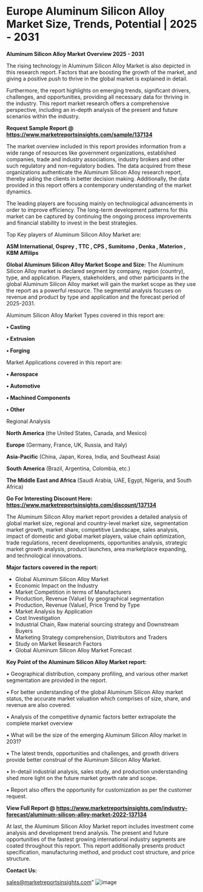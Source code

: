 # Europe Aluminum Silicon Alloy Market Size, Trends, Potential | 2025 - 2031

<Strong> Aluminum Silicon Alloy Market Overview 2025 - 2031</strong>

The rising technology in Aluminum Silicon Alloy Market is also depicted in this research report. Factors that are boosting the growth of the market, and giving a positive push to thrive in the global market is explained in detail.

Furthermore, the report highlights on emerging trends, significant drivers, challenges, and opportunities, providing all necessary data for thriving in the industry. This report market research offers a comprehensive perspective, including an in-depth analysis of the present and future scenarios within the industry.

<strong>Request Sample Report @ <a href=https://www.marketreportsinsights.com/sample/137134>https://www.marketreportsinsights.com/sample/137134</a></strong>

The market overview included in this report provides information from a wide range of resources like government organizations, established companies, trade and industry associations, industry brokers and other such regulatory and non-regulatory bodies. The data acquired from these organizations authenticate the Aluminum Silicon Alloy research report, thereby aiding the clients in better decision making. Additionally, the data provided in this report offers a contemporary understanding of the market dynamics.

The leading players are focusing mainly on technological advancements in order to improve efficiency. The long-term development patterns for this market can be captured by continuing the ongoing process improvements and financial stability to invest in the best strategies.

Top Key players of Aluminum Silicon Alloy Market are:

<strong>ASM International, Osprey , TTC , CPS , Sumitomo , Denka , Materion , KBM Affilips</strong>

<strong><b>Global Aluminum Silicon Alloy Market Scope and Size:</b></strong>
The Aluminum Silicon Alloy market is declared segment by company, region (country), type, and application. Players, stakeholders, and other participants in the global Aluminum Silicon Alloy market will gain the market scope as they use the report as a powerful resource. The segmental analysis focuses on revenue and product by type and application and the forecast period of 2025-2031.

Aluminum Silicon Alloy Market Types covered in this report are:

<strong>• Casting

• Extrusion

• Forging</strong>

Market Applications covered in this report are:

<strong>• Aerospace

• Automotive

• Machined Components

• Other</strong> 

Regional Analysis

<strong>North America</strong> (the United States, Canada, and Mexico)

<strong>Europe</strong> (Germany, France, UK, Russia, and Italy)

<strong>Asia-Pacific</strong> (China, Japan, Korea, India, and Southeast Asia)

<strong>South America</strong> (Brazil, Argentina, Colombia, etc.)

<strong>The Middle East and Africa</strong> (Saudi Arabia, UAE, Egypt, Nigeria, and South Africa)

<strong>Go For Interesting Discount Here: <a href=https://www.marketreportsinsights.com/discount/137134>https://www.marketreportsinsights.com/discount/137134</a></strong>

The Aluminum Silicon Alloy market report provides a detailed analysis of global market size, regional and country-level market size, segmentation market growth, market share, competitive Landscape, sales analysis, impact of domestic and global market players, value chain optimization, trade regulations, recent developments, opportunities analysis, strategic market growth analysis, product launches, area marketplace expanding, and technological innovations.

<strong><b>Major factors covered in the report:</b></strong>
<ul>
  <li>Global Aluminum Silicon Alloy Market </li>
  <li>Economic Impact on the Industry</li>
  <li>Market Competition in terms of Manufacturers</li>
  <li>Production, Revenue (Value) by geographical segmentation</li>
  <li>Production, Revenue (Value), Price Trend by Type</li>
  <li>Market Analysis by Application</li>
  <li>Cost Investigation</li>
  <li>Industrial Chain, Raw material sourcing strategy and Downstream Buyers</li>
  <li>Marketing Strategy comprehension, Distributors and Traders</li>
  <li>Study on Market Research Factors</li>
  <li>Global Aluminum Silicon Alloy Market Forecast</li>
</ul>

<strong><b>Key Point of the Aluminum Silicon Alloy Market report:</b></strong>

• Geographical distribution, company profiling, and various other market segmentation are provided in the report.

• For better understanding of the global Aluminum Silicon Alloy market status, the accurate market valuation which comprises of size, share, and revenue are also covered.

• Analysis of the competitive dynamic factors better extrapolate the complete market overview

• What will be the size of the emerging Aluminum Silicon Alloy market in 2031?

• The latest trends, opportunities and challenges, and growth drivers provide better construal of the Aluminum Silicon Alloy Market.

• In-detail industrial analysis, sales study, and production understanding shed more light on the future market growth rate and scope.

• Report also offers the opportunity for customization as per the customer request.

<strong><b>View Full Report @ <a href=https://www.marketreportsinsights.com/industry-forecast/aluminum-silicon-alloy-market-2022-137134>https://www.marketreportsinsights.com/industry-forecast/aluminum-silicon-alloy-market-2022-137134</a></b></strong>


At last, the Aluminum Silicon Alloy Market report includes investment come analysis and development trend analysis. The present and future opportunities of the fastest growing international industry segments are coated throughout this report. This report additionally presents product specification, manufacturing method, and product cost structure, and price structure.

<strong>Contact Us:</strong>

sales@marketreportsinsights.com"
![image](https://github.com/user-attachments/assets/b0febd32-ed99-4fad-a948-27f8e47246b2)
